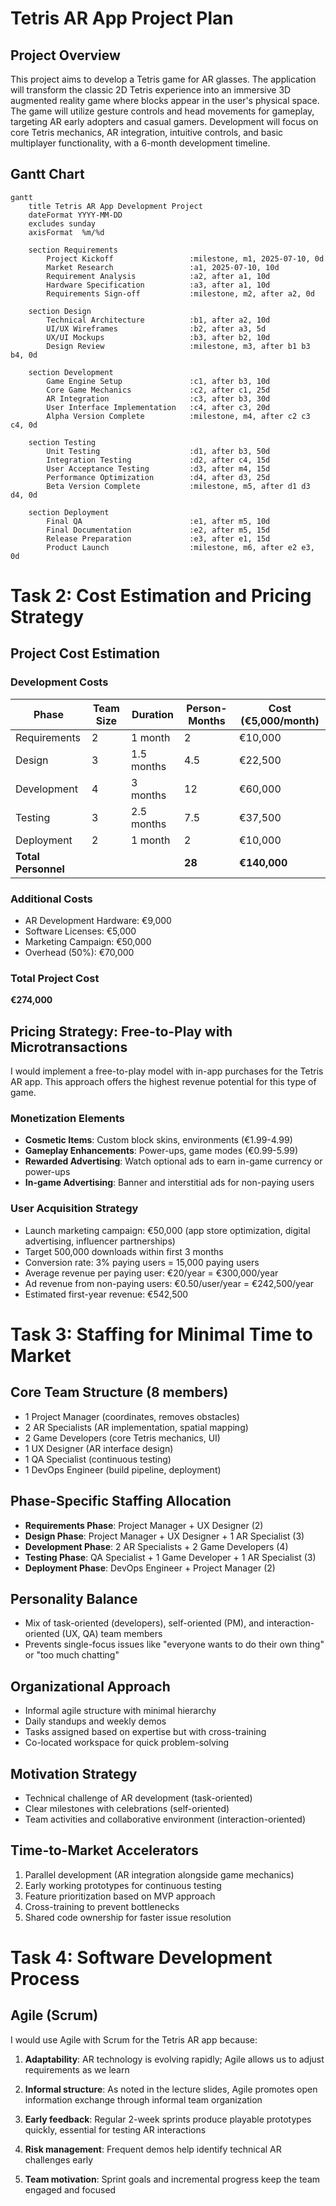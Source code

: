 # Tetris AR App Project Plan

## Project Overview

This project aims to develop a Tetris game for AR glasses. The application will transform the classic 2D Tetris experience into an immersive 3D augmented reality game where blocks appear in the user's physical space. The game will utilize gesture controls and head movements for gameplay, targeting AR early adopters and casual gamers. Development will focus on core Tetris mechanics, AR integration, intuitive controls, and basic multiplayer functionality, with a 6-month development timeline.

## Gantt Chart

```mermaid
gantt
    title Tetris AR App Development Project
    dateFormat YYYY-MM-DD
    excludes sunday
    axisFormat  %m/%d
    
    section Requirements
        Project Kickoff                 :milestone, m1, 2025-07-10, 0d
        Market Research                 :a1, 2025-07-10, 10d
        Requirement Analysis            :a2, after a1, 10d
        Hardware Specification          :a3, after a1, 10d
        Requirements Sign-off           :milestone, m2, after a2, 0d
    
    section Design
        Technical Architecture          :b1, after a2, 10d
        UI/UX Wireframes                :b2, after a3, 5d
        UX/UI Mockups                   :b3, after b2, 10d
        Design Review                   :milestone, m3, after b1 b3 b4, 0d
    
    section Development
        Game Engine Setup               :c1, after b3, 10d
        Core Game Mechanics             :c2, after c1, 25d
        AR Integration                  :c3, after b3, 30d
        User Interface Implementation   :c4, after c3, 20d
        Alpha Version Complete          :milestone, m4, after c2 c3 c4, 0d
    
    section Testing
        Unit Testing                    :d1, after b3, 50d
        Integration Testing             :d2, after c4, 15d
        User Acceptance Testing         :d3, after m4, 15d
        Performance Optimization        :d4, after d3, 25d
        Beta Version Complete           :milestone, m5, after d1 d3 d4, 0d
    
    section Deployment
        Final QA                        :e1, after m5, 10d
        Final Documentation             :e2, after m5, 15d
        Release Preparation             :e3, after e1, 15d
        Product Launch                  :milestone, m6, after e2 e3, 0d
```

# Task 2: Cost Estimation and Pricing Strategy

## Project Cost Estimation

### Development Costs
| Phase | Team Size | Duration | Person-Months | Cost (€5,000/month) |
|-------|-----------|----------|--------------|---------------------|
| Requirements | 2 | 1 month | 2 | €10,000 |
| Design | 3 | 1.5 months | 4.5 | €22,500 |
| Development | 4 | 3 months | 12 | €60,000 |
| Testing | 3 | 2.5 months | 7.5 | €37,500 |
| Deployment | 2 | 1 month | 2 | €10,000 |
| **Total Personnel** | | | **28** | **€140,000** |

### Additional Costs
- AR Development Hardware: €9,000
- Software Licenses: €5,000
- Marketing Campaign: €50,000
- Overhead (50%): €70,000

### Total Project Cost
**€274,000**

## Pricing Strategy: Free-to-Play with Microtransactions

I would implement a free-to-play model with in-app purchases for the Tetris AR app. This approach offers the highest revenue potential for this type of game.

### Monetization Elements
- **Cosmetic Items**: Custom block skins, environments (€1.99-4.99)
- **Gameplay Enhancements**: Power-ups, game modes (€0.99-5.99)
- **Rewarded Advertising**: Watch optional ads to earn in-game currency or power-ups
- **In-game Advertising**: Banner and interstitial ads for non-paying users

### User Acquisition Strategy
- Launch marketing campaign: €50,000 (app store optimization, digital advertising, influencer partnerships)
- Target 500,000 downloads within first 3 months
- Conversion rate: 3% paying users = 15,000 paying users
- Average revenue per paying user: €20/year = €300,000/year
- Ad revenue from non-paying users: €0.50/user/year = €242,500/year
- Estimated first-year revenue: €542,500

# Task 3: Staffing for Minimal Time to Market

## Core Team Structure (8 members)
- 1 Project Manager (coordinates, removes obstacles)
- 2 AR Specialists (AR implementation, spatial mapping)
- 2 Game Developers (core Tetris mechanics, UI)
- 1 UX Designer (AR interface design)
- 1 QA Specialist (continuous testing)
- 1 DevOps Engineer (build pipeline, deployment)

## Phase-Specific Staffing Allocation
- **Requirements Phase**: Project Manager + UX Designer (2)
- **Design Phase**: Project Manager + UX Designer + 1 AR Specialist (3)
- **Development Phase**: 2 AR Specialists + 2 Game Developers (4)
- **Testing Phase**: QA Specialist + 1 Game Developer + 1 AR Specialist (3)
- **Deployment Phase**: DevOps Engineer + Project Manager (2)

## Personality Balance
- Mix of task-oriented (developers), self-oriented (PM), and interaction-oriented (UX, QA) team members
- Prevents single-focus issues like "everyone wants to do their own thing" or "too much chatting"

## Organizational Approach
- Informal agile structure with minimal hierarchy
- Daily standups and weekly demos
- Tasks assigned based on expertise but with cross-training
- Co-located workspace for quick problem-solving

## Motivation Strategy
- Technical challenge of AR development (task-oriented)
- Clear milestones with celebrations (self-oriented)
- Team activities and collaborative environment (interaction-oriented)

## Time-to-Market Accelerators
1. Parallel development (AR integration alongside game mechanics)
2. Early working prototypes for continuous testing
3. Feature prioritization based on MVP approach
4. Cross-training to prevent bottlenecks
5. Shared code ownership for faster issue resolution

# Task 4: Software Development Process

## Agile (Scrum)

I would use Agile with Scrum for the Tetris AR app because:

1. **Adaptability**: AR technology is evolving rapidly; Agile allows us to adjust requirements as we learn

2. **Informal structure**: As noted in the lecture slides, Agile promotes open information exchange through informal team organization

3. **Early feedback**: Regular 2-week sprints produce playable prototypes quickly, essential for testing AR interactions

4. **Risk management**: Frequent demos help identify technical AR challenges early

5. **Team motivation**: Sprint goals and incremental progress keep the team engaged and focused
